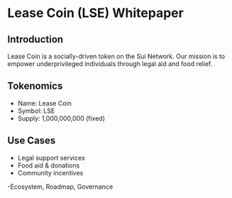 # Lease Coin (LSE) Whitepaper

## Introduction
Lease Coin is a socially-driven token on the Sui Network. Our mission is to empower underprivileged individuals through legal aid and food relief.

## Tokenomics
- Name: Lease Coin
- Symbol: LSE
- Supply: 1,000,000,000 (fixed)

## Use Cases
- Legal support services
- Food aid & donations
- Community incentives

 -Ecosystem, Roadmap, Governance
